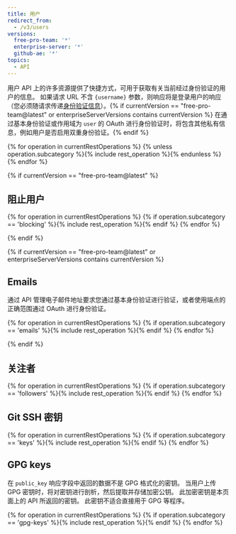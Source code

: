```yaml
---
title: 用户
redirect_from:
  - /v3/users
versions:
  free-pro-team: '*'
  enterprise-server: '*'
  github-ae: '*'
topics:
  - API
---
```


用户 API 上的许多资源提供了快捷方式，可用于获取有关当前经过身份验证的用户的信息。 如果请求 URL 不含 `{username}` 参数，则响应将是登录用户的响应（您必须随请求传递[身份验证信息](/rest/overview/resources-in-the-rest-api#authentication)）。{% if currentVersion == "free-pro-team@latest" or enterpriseServerVersions contains currentVersion %} 在通过基本身份验证或作用域为 `user` 的 OAuth 进行身份验证时，将包含其他私有信息，例如用户是否启用双重身份验证。{% endif %}

{% for operation in currentRestOperations %}
  {% unless operation.subcategory %}{% include rest_operation %}{% endunless %}
{% endfor %}

{% if currentVersion == "free-pro-team@latest" %}
## 阻止用户

{% for operation in currentRestOperations %}
  {% if operation.subcategory == 'blocking' %}{% include rest_operation %}{% endif %}
{% endfor %}

{% endif %}

{% if currentVersion == "free-pro-team@latest" or enterpriseServerVersions contains currentVersion %}
## Emails

通过 API 管理电子邮件地址要求您通过基本身份验证进行验证，或者使用端点的正确范围通过 OAuth 进行身份验证。

{% for operation in currentRestOperations %}
  {% if operation.subcategory == 'emails' %}{% include rest_operation %}{% endif %}
{% endfor %}

{% endif %}

## 关注者

{% for operation in currentRestOperations %}
  {% if operation.subcategory == 'followers' %}{% include rest_operation %}{% endif %}
{% endfor %}

## Git SSH 密钥

{% for operation in currentRestOperations %}
  {% if operation.subcategory == 'keys' %}{% include rest_operation %}{% endif %}
{% endfor %}

## GPG keys

在 `public_key` 响应字段中返回的数据不是 GPG 格式化的密钥。 当用户上传 GPG 密钥时，将对密钥进行剖析，然后提取并存储加密公钥。 此加密密钥是本页面上的 API 所返回的密钥。 此密钥不适合直接用于 GPG 等程序。

{% for operation in currentRestOperations %}
  {% if operation.subcategory == 'gpg-keys' %}{% include rest_operation %}{% endif %}
{% endfor %}

